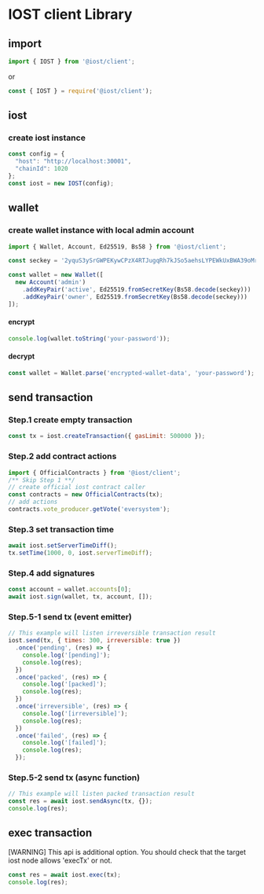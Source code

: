 # IOST client Library

## import

```js
import { IOST } from '@iost/client';
```

or

```js
const { IOST } = require('@iost/client');
```

## iost

### create iost instance

```js
const config = {
  "host": "http://localhost:30001",
  "chainId": 1020
};
const iost = new IOST(config);
```

## wallet

### create wallet instance with local admin account

```js
import { Wallet, Account, Ed25519, Bs58 } from '@iost/client';

const seckey = '2yquS3ySrGWPEKywCPzX4RTJugqRh7kJSo5aehsLYPEWkUxBWA39oMrZ7ZxuM4fgyXYs2cPwh5n8aNNpH5x2VyK1';

const wallet = new Wallet([
  new Account('admin')
    .addKeyPair('active', Ed25519.fromSecretKey(Bs58.decode(seckey)))
    .addKeyPair('owner', Ed25519.fromSecretKey(Bs58.decode(seckey)))
]);

```

#### encrypt

```js
console.log(wallet.toString('your-password'));
```

#### decrypt

```js
const wallet = Wallet.parse('encrypted-wallet-data', 'your-password');
```

## send transaction

### Step.1 create empty transaction

```js
const tx = iost.createTransaction({ gasLimit: 500000 });
```

### Step.2 add contract actions

```js
import { OfficialContracts } from '@iost/client';
/** Skip Step 1 **/
// create official iost contract caller
const contracts = new OfficialContracts(tx);
// add actions
contracts.vote_producer.getVote('eversystem');
```

### Step.3 set transaction time

```js
await iost.setServerTimeDiff();
tx.setTime(1000, 0, iost.serverTimeDiff);
```

### Step.4 add signatures

```js
const account = wallet.accounts[0];
await iost.sign(wallet, tx, account, []);
```

### Step.5-1 send tx (event emitter)

```js
// This example will listen irreversible transaction result
iost.send(tx, { times: 300, irreversible: true })
  .once('pending', (res) => {
    console.log('[pending]');
    console.log(res);
  })
  .once('packed', (res) => {
    console.log('[packed]');
    console.log(res);
  })
  .once('irreversible', (res) => {
    console.log('[irreversible]');
    console.log(res);
  })
  .once('failed', (res) => {
    console.log('[failed]');
    console.log(res);
  });
```

### Step.5-2 send tx (async function)

```js
// This example will listen packed transaction result
const res = await iost.sendAsync(tx, {});
console.log(res);
```

## exec transaction

[WARNING] This api is additional option. You should check that the target iost node allows 'execTx' or not.

```js
const res = await iost.exec(tx);
console.log(res);
```
